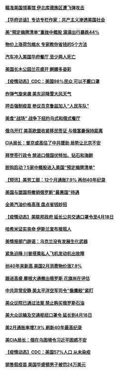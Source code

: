 #### [瞄准美国领事馆 伊北库德族区遭飞弹攻击](../pages/prog203/a103372588.md) 
#### [【华府访谈】专访专栏作家：共产主义渗透美国社会](../pages/prog203/a103372328.md) 
#### [美“预定摘牌清单”重挫中概股 滴滴出行暴跌44%](../pages/prog203/a103372091.md) 
#### [物价上涨荷包缩水 专家教你省钱的5个方法](../pages/prog203/a103371956.md) 
#### [汽车冲入美国华府餐厅 至少两人死亡](../pages/prog203/a103371404.md) 
#### [美国长木公园兰花盛开 婀娜多姿彩](../pages/prog203/a103369277.md) 
#### [【疫情动态】CDC：美国98%民众 可以不戴口罩](../pages/prog203/a103371312.md) 
#### [炸弹气旋来袭 美东迎降雪大风天气](../pages/prog203/a103371422.md) 
#### [抨击强制疫苗 参议员克鲁兹加入“人民车队”](../pages/prog203/a103371346.md) 
#### [美食“战场” 战争下纽约乌式和俄式餐厅](../pages/prog203/a103371368.md) 
#### [俄乌开打 美英欧盟收紧移民签证 与俄富豪保持距离](../pages/prog203/a103371298.md) 
#### [CIA局长：普京或高估了中共援助 局势让北京不安](../pages/prog203/a103371281.md) 
#### [拜登签行政令 禁进口俄国伏特加、钻石和海鲜](../pages/prog203/a103371102.md) 
#### [脱钩启动？5家中概股进入美国“预定摘牌清单”](../pages/prog203/a103371058.md) 
#### [【短讯】美劳工部：12个月通胀7.9% 再创40年纪录](../pages/prog203/a103371104.md) 
#### [美国与盟国将撤销俄罗斯“最惠国”待遇](../pages/prog203/a103370996.md) 
#### [全美汽油价格高涨 盘点省钱妙招](../pages/prog203/a103370360.md) 
#### [【疫情动态】美联邦政府 延长公共交通口罩令至4月18日](../pages/prog203/a103370421.md) 
#### [哈希米证实丧命 伊斯兰宣布接班人](../pages/prog203/a103370576.md) 
#### [美情报部门辟谣：乌克兰没有发展生化武器](../pages/prog203/a103370374.md) 
#### [紧急迫降 川普搭乘私人飞机发动机出故障](../pages/prog203/a103370423.md) 
#### [创40年来新高 美国2月消费物价涨7.9%](../pages/prog203/a103370419.md) 
#### [跟进高盛 摩根大通撤出俄罗斯 花旗尚在评估](../pages/prog203/a103370533.md) 
#### [中共异常安静 美太平洋空军司令“像鹰般”紧盯](../pages/prog203/a103370317.md) 
#### [美众议院已通过法案 禁止购买俄罗斯石油](../pages/prog203/a103370333.md) 
#### [美大众运输及交通枢纽口罩令 延长到4月18日](../pages/prog203/a103370236.md) 
#### [美2月通胀率增7.9% 刷新40年最高纪录](../pages/prog203/a103370114.md) 
#### [美CIA局长：俄在乌困境令习近平困惑不安](../pages/prog203/a103369437.md) 
#### [【疫情动态】CDC：美国57%人口 从未染疫](../pages/prog203/a103369434.md) 
#### [销售假疫苗 美国华盛顿男子被罚24万美元](../pages/prog203/a103369373.md) 
